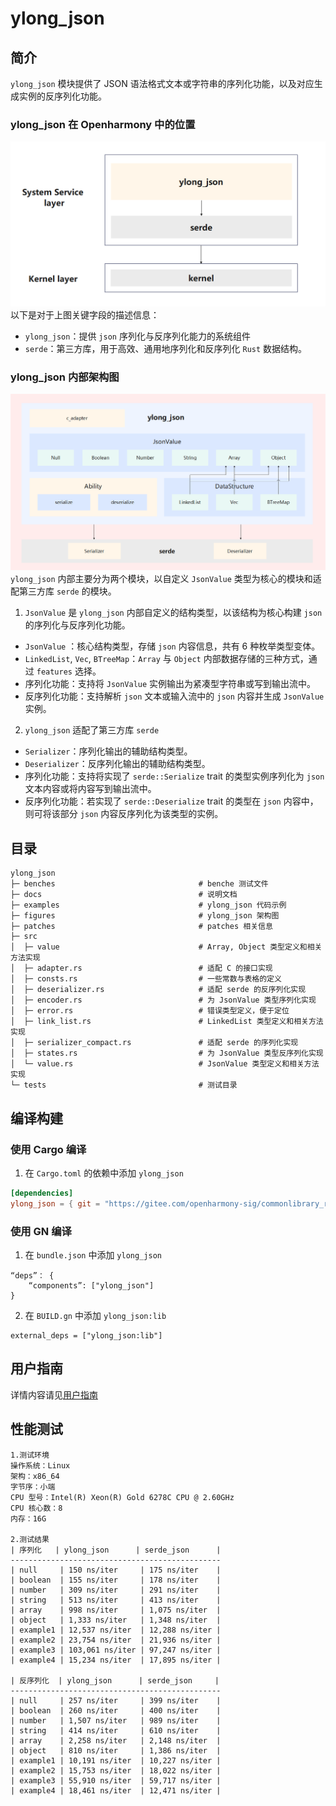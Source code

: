 # ylong_json

## 简介
`ylong_json` 模块提供了 JSON 语法格式文本或字符串的序列化功能，以及对应生成实例的反序列化功能。

### ylong_json 在 Openharmony 中的位置
![structure](./figures/ylong_json_oh_relate.png)
以下是对于上图关键字段的描述信息：
- `ylong_json`：提供 `json` 序列化与反序列化能力的系统组件
- `serde`：第三方库，用于高效、通用地序列化和反序列化 `Rust` 数据结构。

### ylong_json 内部架构图
![structure](./figures/ylong_json_inner_structure.png)
`ylong_json` 内部主要分为两个模块，以自定义 `JsonValue` 类型为核心的模块和适配第三方库 `serde` 的模块。

1. `JsonValue` 是 `ylong_json` 内部自定义的结构类型，以该结构为核心构建 `json` 的序列化与反序列化功能。
- `JsonValue` ：核心结构类型，存储 `json` 内容信息，共有 6 种枚举类型变体。
- `LinkedList`, `Vec`, `BTreeMap`：`Array` 与 `Object` 内部数据存储的三种方式，通过 `features` 选择。
- 序列化功能：支持将 `JsonValue` 实例输出为紧凑型字符串或写到输出流中。
- 反序列化功能：支持解析 `json` 文本或输入流中的 `json` 内容并生成 `JsonValue` 实例。

2. `ylong_json` 适配了第三方库 `serde` 
- `Serializer`：序列化输出的辅助结构类型。
- `Deserializer`：反序列化输出的辅助结构类型。
- 序列化功能：支持将实现了 `serde::Serialize` trait 的类型实例序列化为 `json` 文本内容或将内容写到输出流中。
- 反序列化功能：若实现了 `serde::Deserialize` trait 的类型在 `json` 内容中，则可将该部分 `json` 内容反序列化为该类型的实例。

## 目录
```
ylong_json
├─ benches                                # benche 测试文件
├─ docs                                   # 说明文档
├─ examples                               # ylong_json 代码示例
├─ figures                                # ylong_json 架构图
├─ patches                                # patches 相关信息
├─ src
│  ├─ value                               # Array, Object 类型定义和相关方法实现
│  ├─ adapter.rs                          # 适配 C 的接口实现
│  ├─ consts.rs                           # 一些常数与表格的定义
│  ├─ deserializer.rs                     # 适配 serde 的反序列化实现
│  ├─ encoder.rs                          # 为 JsonValue 类型序列化实现
│  ├─ error.rs                            # 错误类型定义，便于定位
│  ├─ link_list.rs                        # LinkedList 类型定义和相关方法实现
│  ├─ serializer_compact.rs               # 适配 serde 的序列化实现
│  ├─ states.rs                           # 为 JsonValue 类型反序列化实现
│  └─ value.rs                            # JsonValue 类型定义和相关方法实现
└─ tests                                  # 测试目录
```

## 编译构建

### 使用 Cargo 编译 
1. 在 `Cargo.toml` 的依赖中添加 `ylong_json`
```toml
[dependencies]
ylong_json = { git = "https://gitee.com/openharmony-sig/commonlibrary_rust_ylong_json.git" }
```

### 使用 GN 编译
1. 在 `bundle.json` 中添加 `ylong_json`
```gn 
“deps”： {
    “components”: ["ylong_json"]
}
```

2. 在 `BUILD.gn` 中添加 `ylong_json:lib`
```gn 
external_deps = ["ylong_json:lib"]
```

## 用户指南
详情内容请见[用户指南](./docs/user_guide_zh.md)

## 性能测试
```
1.测试环境
操作系统：Linux
架构：x86_64
字节序：小端
CPU 型号：Intel(R) Xeon(R) Gold 6278C CPU @ 2.60GHz
CPU 核心数：8
内存：16G

2.测试结果
| 序列化   | ylong_json      | serde_json      |
-----------------------------------------------
| null     | 150 ns/iter     | 175 ns/iter    |
| boolean  | 155 ns/iter     | 178 ns/iter    |
| number   | 309 ns/iter     | 291 ns/iter    |
| string   | 513 ns/iter     | 413 ns/iter    |
| array    | 998 ns/iter     | 1,075 ns/iter  |
| object   | 1,333 ns/iter   | 1,348 ns/iter  |
| example1 | 12,537 ns/iter  | 12,288 ns/iter |
| example2 | 23,754 ns/iter  | 21,936 ns/iter |
| example3 | 103,061 ns/iter | 97,247 ns/iter |
| example4 | 15,234 ns/iter  | 17,895 ns/iter |

| 反序列化  | ylong_json      | serde_json     |
-----------------------------------------------
| null     | 257 ns/iter     | 399 ns/iter    |
| boolean  | 260 ns/iter     | 400 ns/iter    |
| number   | 1,507 ns/iter   | 989 ns/iter    |
| string   | 414 ns/iter     | 610 ns/iter    |
| array    | 2,258 ns/iter   | 2,148 ns/iter  |
| object   | 810 ns/iter     | 1,386 ns/iter  |
| example1 | 10,191 ns/iter  | 10,227 ns/iter |
| example2 | 15,753 ns/iter  | 18,022 ns/iter |
| example3 | 55,910 ns/iter  | 59,717 ns/iter |
| example4 | 18,461 ns/iter  | 12,471 ns/iter |
```
